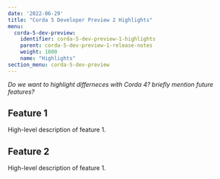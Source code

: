 ```yaml
---
date: '2022-06-29'
title: "Corda 5 Developer Preview 2 Highlights"
menu:
  corda-5-dev-preview:
    identifier: corda-5-dev-preview-1-highlights
    parent: corda-5-dev-preview-1-release-notes
    weight: 1000
    name: "Highlights"
section_menu: corda-5-dev-preview
---
```

*Do we want to highlight differneces with Corda 4? briefly mention future features?*

## Feature 1

High-level description of feature 1.

## Feature 2

High-level description of feature 1.
